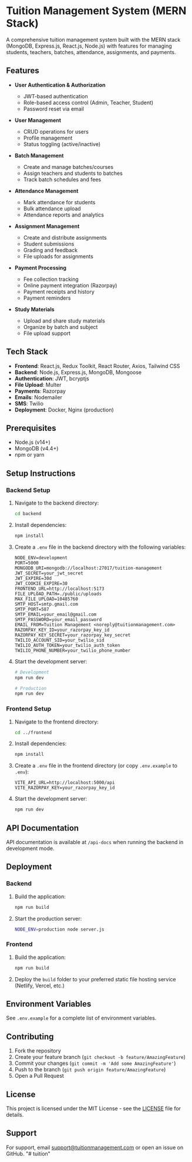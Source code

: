 # Tuition Management System (MERN Stack)

A comprehensive tuition management system built with the MERN stack (MongoDB, Express.js, React.js, Node.js) with features for managing students, teachers, batches, attendance, assignments, and payments.

## Features

- **User Authentication & Authorization**
  - JWT-based authentication
  - Role-based access control (Admin, Teacher, Student)
  - Password reset via email

- **User Management**
  - CRUD operations for users
  - Profile management
  - Status toggling (active/inactive)

- **Batch Management**
  - Create and manage batches/courses
  - Assign teachers and students to batches
  - Track batch schedules and fees

- **Attendance Management**
  - Mark attendance for students
  - Bulk attendance upload
  - Attendance reports and analytics

- **Assignment Management**
  - Create and distribute assignments
  - Student submissions
  - Grading and feedback
  - File uploads for assignments

- **Payment Processing**
  - Fee collection tracking
  - Online payment integration (Razorpay)
  - Payment receipts and history
  - Payment reminders

- **Study Materials**
  - Upload and share study materials
  - Organize by batch and subject
  - File upload support

## Tech Stack

- **Frontend**: React.js, Redux Toolkit, React Router, Axios, Tailwind CSS
- **Backend**: Node.js, Express.js, MongoDB, Mongoose
- **Authentication**: JWT, bcryptjs
- **File Upload**: Multer
- **Payments**: Razorpay
- **Emails**: Nodemailer
- **SMS**: Twilio
- **Deployment**: Docker, Nginx (production)

## Prerequisites

- Node.js (v14+)
- MongoDB (v4.4+)
- npm or yarn

## Setup Instructions

### Backend Setup

1. Navigate to the backend directory:
   ```bash
   cd backend
   ```

2. Install dependencies:
   ```bash
   npm install
   ```

3. Create a `.env` file in the backend directory with the following variables:
   ```env
   NODE_ENV=development
   PORT=5000
   MONGODB_URI=mongodb://localhost:27017/tuition-management
   JWT_SECRET=your_jwt_secret
   JWT_EXPIRE=30d
   JWT_COOKIE_EXPIRE=30
   FRONTEND_URL=http://localhost:5173
   FILE_UPLOAD_PATH=./public/uploads
   MAX_FILE_UPLOAD=10485760
   SMTP_HOST=smtp.gmail.com
   SMTP_PORT=587
   SMTP_EMAIL=your_email@gmail.com
   SMTP_PASSWORD=your_email_password
   EMAIL_FROM=Tuition Management <noreply@tuitionmanagement.com>
   RAZORPAY_KEY_ID=your_razorpay_key_id
   RAZORPAY_KEY_SECRET=your_razorpay_key_secret
   TWILIO_ACCOUNT_SID=your_twilio_sid
   TWILIO_AUTH_TOKEN=your_twilio_auth_token
   TWILIO_PHONE_NUMBER=your_twilio_phone_number
   ```

4. Start the development server:
   ```bash
   # Development
   npm run dev

   # Production
   npm run dev
   ```

### Frontend Setup

1. Navigate to the frontend directory:
   ```bash
   cd ../frontend
   ```

2. Install dependencies:
   ```bash
   npm install
   ```

3. Create a `.env` file in the frontend directory (or copy `.env.example` to `.env`):
   ```env
   VITE_API_URL=http://localhost:5000/api
   VITE_RAZORPAY_KEY=your_razorpay_key_id
   ```

4. Start the development server:
   ```bash
   npm run dev
   ```

## API Documentation

API documentation is available at `/api-docs` when running the backend in development mode.

## Deployment

### Backend

1. Build the application:
   ```bash
   npm run build
   ```

2. Start the production server:
   ```bash
   NODE_ENV=production node server.js
   ```

### Frontend

1. Build the application:
   ```bash
   npm run build
   ```

2. Deploy the `build` folder to your preferred static file hosting service (Netlify, Vercel, etc.)

## Environment Variables

See `.env.example` for a complete list of environment variables.

## Contributing

1. Fork the repository
2. Create your feature branch (`git checkout -b feature/AmazingFeature`)
3. Commit your changes (`git commit -m 'Add some AmazingFeature'`)
4. Push to the branch (`git push origin feature/AmazingFeature`)
5. Open a Pull Request

## License

This project is licensed under the MIT License - see the [LICENSE](LICENSE) file for details.

## Support

For support, email support@tuitionmanagement.com or open an issue on GitHub.
"# tuition" 
